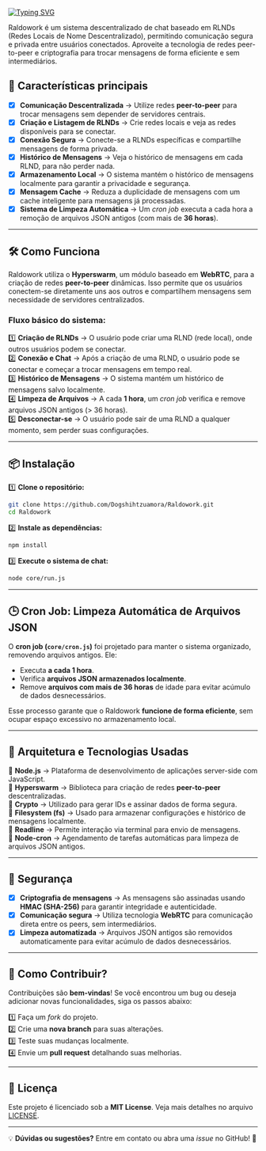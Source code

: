 [![Typing SVG](https://readme-typing-svg.demolab.com?font=Bebas+Neue&size=35&pause=1000&color=1F479F&center=true&vCenter=true&repeat=false&width=435&lines=Raldowork)](https://git.io/typing-svg)

Raldowork é um sistema descentralizado de chat baseado em RLNDs (Redes Locais de Nome Descentralizado), permitindo comunicação segura e privada entre usuários conectados. Aproveite a tecnologia de redes peer-to-peer e criptografia para trocar mensagens de forma eficiente e sem intermediários.

## 🚀 **Características principais**

- [x] **Comunicação Descentralizada** → Utilize redes **peer-to-peer** para trocar mensagens sem depender de servidores centrais.  
- [x] **Criação e Listagem de RLNDs** → Crie redes locais e veja as redes disponíveis para se conectar.  
- [x] **Conexão Segura** → Conecte-se a RLNDs específicas e compartilhe mensagens de forma privada.  
- [x] **Histórico de Mensagens** → Veja o histórico de mensagens em cada RLND, para não perder nada.  
- [x] **Armazenamento Local** → O sistema mantém o histórico de mensagens localmente para garantir a privacidade e segurança.  
- [x] **Mensagem Cache** → Reduza a duplicidade de mensagens com um cache inteligente para mensagens já processadas.  
- [x] **Sistema de Limpeza Automática** → Um *cron job* executa a cada hora a remoção de arquivos JSON antigos (com mais de **36 horas**).  

---

## 🛠️ **Como Funciona**

Raldowork utiliza o **Hyperswarm**, um módulo baseado em **WebRTC**, para a criação de redes **peer-to-peer** dinâmicas. Isso permite que os usuários conectem-se diretamente uns aos outros e compartilhem mensagens sem necessidade de servidores centralizados.

### **Fluxo básico do sistema:**

1️⃣ **Criação de RLNDs** → O usuário pode criar uma RLND (rede local), onde outros usuários podem se conectar.  
2️⃣ **Conexão e Chat** → Após a criação de uma RLND, o usuário pode se conectar e começar a trocar mensagens em tempo real.  
3️⃣ **Histórico de Mensagens** → O sistema mantém um histórico de mensagens salvo localmente.  
4️⃣ **Limpeza de Arquivos** → A cada **1 hora**, um *cron job* verifica e remove arquivos JSON antigos (> 36 horas).  
5️⃣ **Desconectar-se** → O usuário pode sair de uma RLND a qualquer momento, sem perder suas configurações.  

---

## 📦 **Instalação**

1️⃣ **Clone o repositório:**
```bash
git clone https://github.com/Dogshihtzuamora/Raldowork.git
cd Raldowork
```

2️⃣ **Instale as dependências:**
```bash
npm install
```

3️⃣ **Execute o sistema de chat:**
```bash
node core/run.js
```

---

## 🕒 **Cron Job: Limpeza Automática de Arquivos JSON**

O **cron job (`core/cron.js`)** foi projetado para manter o sistema organizado, removendo arquivos antigos. Ele:

- Executa **a cada 1 hora**.
- Verifica **arquivos JSON armazenados localmente**.
- Remove **arquivos com mais de 36 horas** de idade para evitar acúmulo de dados desnecessários.

Esse processo garante que o Raldowork **funcione de forma eficiente**, sem ocupar espaço excessivo no armazenamento local.

---

## 🔧 **Arquitetura e Tecnologias Usadas**

🔹 **Node.js** → Plataforma de desenvolvimento de aplicações server-side com JavaScript.  
🔹 **Hyperswarm** → Biblioteca para criação de redes **peer-to-peer** descentralizadas.  
🔹 **Crypto** → Utilizado para gerar IDs e assinar dados de forma segura.  
🔹 **Filesystem (fs)** → Usado para armazenar configurações e histórico de mensagens localmente.  
🔹 **Readline** → Permite interação via terminal para envio de mensagens.  
🔹 **Node-cron** → Agendamento de tarefas automáticas para limpeza de arquivos JSON antigos.  

---

## 🔐 **Segurança**

- [x] **Criptografia de mensagens** → As mensagens são assinadas usando **HMAC (SHA-256)** para garantir integridade e autenticidade.  
- [x] **Comunicação segura** → Utiliza tecnologia **WebRTC** para comunicação direta entre os peers, sem intermediários.  
- [x] **Limpeza automatizada** → Arquivos JSON antigos são removidos automaticamente para evitar acúmulo de dados desnecessários.  

---

## 📜 **Como Contribuir?**

Contribuições são **bem-vindas**! Se você encontrou um bug ou deseja adicionar novas funcionalidades, siga os passos abaixo:

1️⃣ Faça um *fork* do projeto.  
2️⃣ Crie uma **nova branch** para suas alterações.  
3️⃣ Teste suas mudanças localmente.  
4️⃣ Envie um **pull request** detalhando suas melhorias.  

---

## 📄 **Licença**

Este projeto é licenciado sob a **MIT License**. Veja mais detalhes no arquivo [LICENSE](LICENSE).  

---

💡 **Dúvidas ou sugestões?** Entre em contato ou abra uma *issue* no GitHub! 🚀
